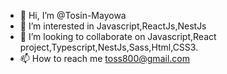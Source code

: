 - 👋 Hi, I’m @Tosin-Mayowa
- 👀 I’m interested in Javascript,ReactJs,NestJs
- 💞️ I’m looking to collaborate on Javascript,React project,Typescript,NestJs,Sass,Html,CSS3.
- 📫 How to reach me toss800@gmail.com

<!---
Tosin-Mayowa/Tosin-Mayowa is a ✨ special ✨ repository because its `README.md` (this file) appears on your GitHub profile.
You can click the Preview link to take a look at your changes.
--->
